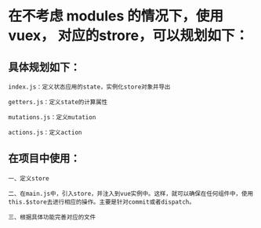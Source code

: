 # 在不考虑 modules 的情况下，使用 vuex， 对应的strore，可以规划如下：


## 具体规划如下：
``` 
index.js：定义状态应用的state，实例化store对象并导出

getters.js：定义state的计算属性

mutations.js：定义mutation

actions.js：定义action
```

## 在项目中使用：
```
一、定义store

二、在main.js中，引入store，并注入到vue实例中。这样，就可以确保在任何组件中，使用this.$store去进行相应的操作。主要是针对commit或者dispatch。

三、根据具体功能完善对应的文件
```